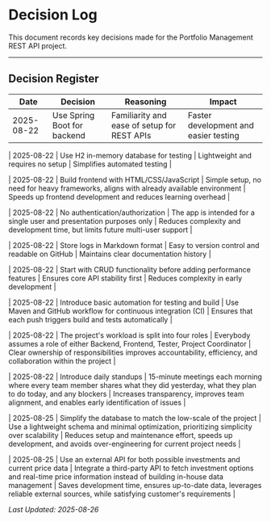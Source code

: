 # Decision Log

This document records key decisions made for the Portfolio Management REST API project.

---

## Decision Register

| Date       | Decision | Reasoning | Impact |
|------------|---------|-----------|--------|
| 2025-08-22 | Use Spring Boot for backend | Familiarity and ease of setup for REST APIs | Faster development and easier testing |

| 2025-08-22 | Use H2 in-memory database for testing | Lightweight and requires no setup | Simplifies automated testing |

| 2025-08-22 | Build frontend with HTML/CSS/JavaScript | Simple setup, no need for heavy frameworks, aligns with already available environment | Speeds up frontend development and reduces learning overhead |

| 2025-08-22 | No authentication/authorization | The app is intended for a single user and presentation purposes only | Reduces complexity and development time, but limits future multi-user support |

| 2025-08-22 | Store logs in Markdown format | Easy to version control and readable on GitHub | Maintains clear documentation history |

| 2025-08-22 | Start with CRUD functionality before adding performance features | Ensures core API stability first | Reduces complexity in early development |

| 2025-08-22 | Introduce basic automation for testing and build | Use Maven and GitHub workflow for continuous integration &#40;CI&#41; | Ensures that each push triggers build and tests automatically |

| 2025-08-22 | The project's workload is split into four roles | Everybody assumes a role of either Backend, Frontend, Tester, Project Coordinator | Clear ownership of responsibilities improves accountability, efficiency, and collaboration within the project |

| 2025-08-22 | Introduce daily standups | 15-minute meetings each morning where every team member shares what they did yesterday, what they plan to do today, and any blockers | Increases transparency, improves team alignment, and enables early identification of issues |

| 2025-08-25 | Simplify the database to match the low-scale of the project | Use a lightweight schema and minimal optimization, prioritizing simplicity over scalability | Reduces setup and maintenance effort, speeds up development, and avoids over-engineering for current project needs |

| 2025-08-25 | Use an external API for both possible investments and current price data | Integrate a third-party API to fetch investment options and real-time price information instead of building in-house data management | Saves development time, ensures up-to-date data, leverages reliable external sources, while satisfying customer's requirements |

*Last Updated: 2025-08-26*
